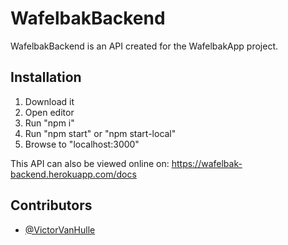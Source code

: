 # WafelbakBackend

WafelbakBackend is an API created for the WafelbakApp project.

## Installation

1. Download it
2. Open editor
3. Run "npm i"
4. Run "npm start" or "npm start-local"
5. Browse to "localhost:3000"

This API can also be viewed online on: https://wafelbak-backend.herokuapp.com/docs

## Contributors

- [@VictorVanHulle](https://github.com/VictorOwnt)

